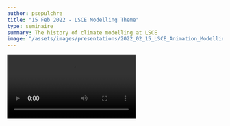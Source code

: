 ```yaml
---
author: psepulchre
title: "15 Feb 2022 - LSCE Modelling Theme"
type: seminaire
summary: The history of climate modelling at LSCE
image: "/assets/images/presentations/2022_02_15_LSCE_Animation_Modelling_History.png"
---
```

<video src="https://sharebox.lsce.ipsl.fr/index.php/s/nNA3zRlFUQ0bOxl/download" type="video/mp4" controls="controls" style="max-width: 730px;">
</video>
